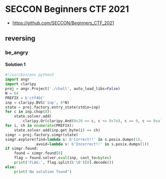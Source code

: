 # SECCON Beginners CTF 2021

- https://github.com/SECCON/Beginners_CTF_2021

## reversing

### be_angry

#### Solution 1


```python
#!/usr/bin/env python3
import angr
import claripy
proj = angr.Project('./chall', auto_load_libs=False)
N = 64
PREFIX = b'ctf4b{'
inp = claripy.BVS('inp', 8*N)
state = proj.factory.entry_state(stdin=inp)
for c in inp.chop(8):
    state.solver.add(
        claripy.Or(claripy.And(0x20 <= c, c <= 0x7e), c == 0, c == 0xa))
for i, ch in enumerate(PREFIX):
    state.solver.add(inp.get_byte(i) == ch)
simgr = proj.factory.simgr(state)
simgr.explore(find=lambda s: b'Correct!!' in s.posix.dumps(1),
              avoid=lambda s: b'Incorrect!!' in s.posix.dumps(1))
if simgr.found:
    found = simgr.found[0]
    flag = found.solver.eval(inp, cast_to=bytes)
    print('FLAG:', flag.split(b'\0')[0].decode())
else:
    print('No solution found')
```
